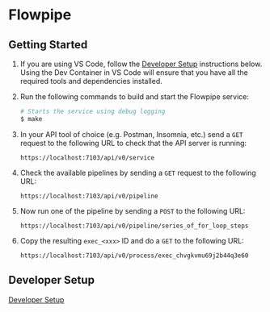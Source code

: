 # Flowpipe

## Getting Started

1. If you are using VS Code, follow the [Developer Setup](#developer-setup) instructions below. Using the Dev Container in VS Code will ensure that you have all the required tools and dependencies installed.

1. Run the following commands to build and start the Flowpipe service:
    ```bash
    # Starts the service using debug logging
    $ make
    ```

1. In your API tool of choice (e.g. Postman, Insomnia, etc.) send a `GET` request to the following URL to check that the API server is running:
    ```
    https://localhost:7103/api/v0/service
    ``` 

1. Check the available pipelines by sending a `GET` request to the following URL:
    ```
    https://localhost:7103/api/v0/pipeline
    ```

1. Now run one of the pipeline by sending a `POST` to the following URL:
    ```
    https://localhost:7103/api/v0/pipeline/series_of_for_loop_steps
    ```

1. Copy the resulting `exec_<xxx>` ID and do a `GET` to the following URL:
    ```
    https://localhost:7103/api/v0/process/exec_chvgkvmu69j2b44q3e60
    ```

## Developer Setup

[Developer Setup](./docs/development-setup.md)




